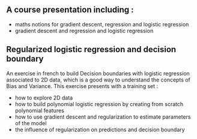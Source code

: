 ## A course presentation including :
-  maths notions for gradient descent, regression and logistic regression
- gradient descent and regression and logistic regression

## Regularized logistic regression and decision boundary

An exercise in french to build Decision boundaries with logistic regression associated to 2D data, which is a good way to understand the concepts of Bias and Variance.
This exercise presents with a training set :
- how to explore 2D data
- how to build polynomial logistic regression by creating from scratch polynomial features
- how to use gradient descent and regularization to estimate parameters of the model
- the influence of regularization on predictions and decision boundary

